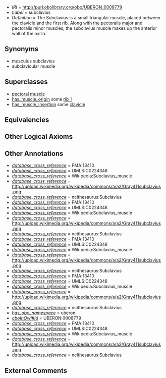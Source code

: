  * *IRI* = http://purl.obolibrary.org/obo/UBERON_0008779
 * *Label* = subclavius
 * *Definition* = The Subclavius is a small triangular muscle, placed between the clavicle and the first rib. Along with the pectoralis major and pectoralis minor muscles, the subclavius muscle makes up the anterior wall of the axilla.

## Synonyms

 * musculus subclavius
 * subclavicular muscle

## Superclasses

 * [pectoral muscle](../../UBERON/95/UBERON_0001495.md)
 * [has_muscle_origin](../../RO/72/RO_0002372.md) some [rib 1](../../UBERON/01/UBERON_0004601.md)
 * [has_muscle_insertion](../../RO/73/RO_0002373.md) some [clavicle](../../UBERON/05/UBERON_0001105.md)

## Equivalencies


## Other Logical Axioms


## Other Annotations

 * *[database_cross_reference](../../ef/oboInOwl#hasDbXref.md)* = FMA:13410
 * *[database_cross_reference](../../ef/oboInOwl#hasDbXref.md)* = UMLS:C0224348
 * *[database_cross_reference](../../ef/oboInOwl#hasDbXref.md)* = Wikipedia:Subclavius_muscle
 * *[database_cross_reference](../../ef/oboInOwl#hasDbXref.md)* = http://upload.wikimedia.org/wikipedia/commons/a/a2/Gray411subclavius.png
 * *[database_cross_reference](../../ef/oboInOwl#hasDbXref.md)* = ncithesaurus:Subclavius
 * *[database_cross_reference](../../ef/oboInOwl#hasDbXref.md)* = FMA:13410
 * *[database_cross_reference](../../ef/oboInOwl#hasDbXref.md)* = UMLS:C0224348
 * *[database_cross_reference](../../ef/oboInOwl#hasDbXref.md)* = Wikipedia:Subclavius_muscle
 * *[database_cross_reference](../../ef/oboInOwl#hasDbXref.md)* = http://upload.wikimedia.org/wikipedia/commons/a/a2/Gray411subclavius.png
 * *[database_cross_reference](../../ef/oboInOwl#hasDbXref.md)* = ncithesaurus:Subclavius
 * *[database_cross_reference](../../ef/oboInOwl#hasDbXref.md)* = FMA:13410
 * *[database_cross_reference](../../ef/oboInOwl#hasDbXref.md)* = UMLS:C0224348
 * *[database_cross_reference](../../ef/oboInOwl#hasDbXref.md)* = Wikipedia:Subclavius_muscle
 * *[database_cross_reference](../../ef/oboInOwl#hasDbXref.md)* = http://upload.wikimedia.org/wikipedia/commons/a/a2/Gray411subclavius.png
 * *[database_cross_reference](../../ef/oboInOwl#hasDbXref.md)* = ncithesaurus:Subclavius
 * *[database_cross_reference](../../ef/oboInOwl#hasDbXref.md)* = FMA:13410
 * *[database_cross_reference](../../ef/oboInOwl#hasDbXref.md)* = UMLS:C0224348
 * *[database_cross_reference](../../ef/oboInOwl#hasDbXref.md)* = Wikipedia:Subclavius_muscle
 * *[database_cross_reference](../../ef/oboInOwl#hasDbXref.md)* = http://upload.wikimedia.org/wikipedia/commons/a/a2/Gray411subclavius.png
 * *[database_cross_reference](../../ef/oboInOwl#hasDbXref.md)* = ncithesaurus:Subclavius
 * *[has_obo_namespace](../../ce/oboInOwl#hasOBONamespace.md)* = uberon
 * *[oboInOwl#id](../../id/oboInOwl#id.md)* = UBERON:0008779
 * *[database_cross_reference](../../ef/oboInOwl#hasDbXref.md)* = FMA:13410
 * *[database_cross_reference](../../ef/oboInOwl#hasDbXref.md)* = UMLS:C0224348
 * *[database_cross_reference](../../ef/oboInOwl#hasDbXref.md)* = Wikipedia:Subclavius_muscle
 * *[database_cross_reference](../../ef/oboInOwl#hasDbXref.md)* = http://upload.wikimedia.org/wikipedia/commons/a/a2/Gray411subclavius.png
 * *[database_cross_reference](../../ef/oboInOwl#hasDbXref.md)* = ncithesaurus:Subclavius

## External Comments

